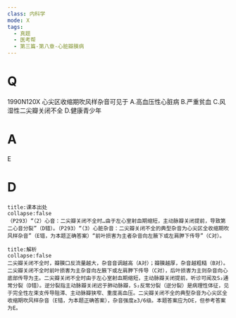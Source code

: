 ```yaml
---
class: 内科学
mode: X
tags:
  - 真题
  - 医考帮
  - 第三篇-第八章-心脏瓣膜病
---
```


# Q
1990N120X 心尖区收缩期吹风样杂音可见于
A.高血压性心脏病
B.严重贫血
C.风湿性二尖瓣关闭不全
D.健康青少年

# A
E
# D
```ad-note
title:课本出处
collapse:false
（P293）“（2）心音：二尖瓣关闭不全时…由于左心室射血期缩短，主动脉瓣关闭提前，导致第二心音分裂”（D错）。（P293）“（3）心脏杂音：二尖瓣关闭不全的典型杂音为心尖区全收缩期吹风样杂音”（E错，为本题正确答案）“前叶损害为主者杂音向左腋下或左肩胛下传导”（C对）。
```

```ad-summary
title:解析
collapse:false
二尖瓣关闭不全时，瓣膜口反流量越大，杂音音调越高（A对）；瓣膜越厚，杂音越粗糙（B对）。二尖瓣关闭不全时前叶损害为主杂音向左腋下或左肩胛下传导（C对），后叶损害为主则杂音向心底部传导为主。二尖瓣关闭不全时由于左心室射血期缩短，主动脉瓣关闭提前，听诊可闻及S₂通常分裂（D错）。逆分裂指主动脉瓣关闭迟于肺动脉瓣，S₂反常分裂（逆分裂）是病理性体征，见于完全性左束支传导阻滞、主动脉瓣狭窄、重度高血压。二尖瓣关闭不全的典型杂音为心尖区全收缩期吹风样杂音（E错，为本题正确答案），杂音强度≥3/6级。本题答案应为DE，但参考答案为E。
```

